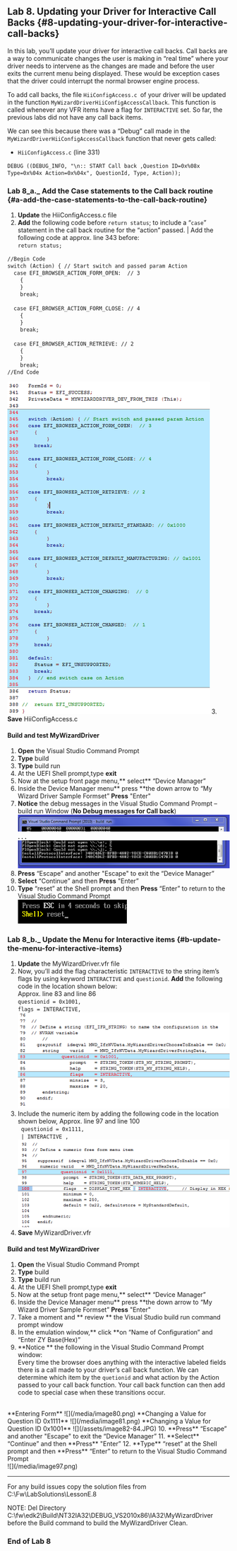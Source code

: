 <!--- @file
 file

Copyright (c) 2018, Intel Corporation. All rights reserved.<BR>

Redistribution and use in source (original document form) and 'compiled'
forms (converted to PDF, epub, HTML and other formats) with or without
modification, are permitted provided that the following conditions are met:

1) Redistributions of source code (original document form) must retain the
above copyright notice, this list of conditions and the following
disclaimer as the first lines of this file unmodified.

2) Redistributions in compiled form (transformed to other DTDs, converted to
PDF, epub, HTML and other formats) must reproduce the above copyright
notice, this list of conditions and the following disclaimer in the
documentation and/or other materials provided with the distribution.

THIS DOCUMENTATION IS PROVIDED BY TIANOCORE PROJECT "AS IS" AND ANY EXPRESS OR
IMPLIED WARRANTIES, INCLUDING, BUT NOT LIMITED TO, THE IMPLIED WARRANTIES OF
MERCHANTABILITY AND FITNESS FOR A PARTICULAR PURPOSE ARE DISCLAIMED. IN NO
EVENT SHALL TIANOCORE PROJECT BE LIABLE FOR ANY DIRECT, INDIRECT, INCIDENTAL,
SPECIAL, EXEMPLARY, OR CONSEQUENTIAL DAMAGES (INCLUDING, BUT NOT LIMITED TO,
PROCUREMENT OF SUBSTITUTE GOODS OR SERVICES; LOSS OF USE, DATA, OR PROFITS;
OR BUSINESS INTERRUPTION) HOWEVER CAUSED AND ON ANY THEORY OF LIABILITY,
WHETHER IN CONTRACT, STRICT LIABILITY, OR TORT (INCLUDING NEGLIGENCE OR
OTHERWISE) ARISING IN ANY WAY OUT OF THE USE OF THIS DOCUMENTATION, EVEN IF
ADVISED OF THE POSSIBILITY OF SUCH DAMAGE.

-->
## Lab 8\. Updating your Driver for Interactive Call Backs {#8-updating-your-driver-for-interactive-call-backs}

In this lab, you’ll update your driver for interactive call backs. Call backs are a way to communicate changes the user is making in “real time” where your driver needs to intervene as the changes are made and before the user exits the current menu being displayed. These would be exception cases that the driver could interrupt the normal browser engine process.

To add call backs, the file `HiiConfigAccess.c `of your driver will be updated in the function `MyWizardDriverHiiConfigAccessCallback`. This function is called whenever any VFR items have a flag for `INTERACTIVE` set. So far, the previous labs did not have any call back items.

We can see this because there was a “Debug” call made in the `MyWizardDriverHiiConfigAccessCallback` function that never gets called:

- `HiiConfigAccess.c` (line 331)

```
DEBUG ((DEBUG_INFO, "\n:: START Call back ,Question ID=0x%08x Type=0x%04x Action=0x%04x", QuestionId, Type, Action));

```

### Lab 8_a._ Add the Case statements to the Call back routine {#a-add-the-case-statements-to-the-call-back-routine}

1. **Update** the HiiConfigAccess.c file 
2. **Add** the following code before `return status`; to include a “`case`” statement in the call back routine for the “action” passed. |
Add the following code at approx. line 343 before: <br> `return status;` 
```
//Begin Code
switch (Action) { // Start switch and passed param Action
  case EFI_BROWSER_ACTION_FORM_OPEN:  // 3
    {
    }
    break;

  case EFI_BROWSER_ACTION_FORM_CLOSE: // 4
    {
    }
    break;

  case EFI_BROWSER_ACTION_RETRIEVE: // 2
    {
    }
    break;
//End Code
```
![](/media/image75.png)
3. **Save** HiiConfigAccess.c 

#### Build and test MyWizardDriver

1. **Open** the Visual Studio Command Prompt
2. **Type** build
3. **Type** build run
4. At the UEFI Shell prompt,type **exit**<br>
5. Now at the setup front page menu,** select** “Device Manager”
6. Inside the Device Manager menu** press **the down arrow to “My Wizard Driver Sample Formset” **Press** "Enter"
7.  **Notice** the debug messages in the Visual Studio Command Prompt – build run Window (**No Debug messages for Call back**) 
![](/media/image76.png)
**. . .**
![](/media/image77.png)
8. **Press** “Escape”  and another "Escape" to exit the “Device Manager” 
9. **Select** “Continue” and then **Press** "Enter”
10. **Type** “reset” at the Shell prompt and then **Press** “Enter” to return to the Visual Studio Command Prompt <br>
![](/media/image25.png)


### Lab 8_b._ Update the Menu for Interactive items {#b-update-the-menu-for-interactive-items}

1. **Update** the MyWizardDriver.vfr file 
2. Now, you’ll add the flag characteristic `INTERACTIVE` to the string item’s flags by using keyword `INTERACTIVE` and `questionid`. **Add** the following code in the location shown below: <br>Approx. line 83 and line 86<br>
 `questionid = 0x1001,` <br>
 `flags = INTERACTIVE,` <br>
![](/media/image78.png)
3. Include the numeric item by adding the following code in the location shown below, Approx. line 97 and line 100 <br>
` questionid = 0x1111,` <br>
` | INTERACTIVE ,` <br>
![](/media/image79.png)
4. **Save** MyWizardDriver.vfr 

#### Build and test MyWizardDriver

1. **Open** the Visual Studio Command Prompt
2. **Type** build
3. **Type** build run
4. At the UEFI Shell prompt,type **exit**<br>
5. Now at the setup front page menu,** select** “Device Manager”
6. Inside the Device Manager menu** press **the down arrow to “My Wizard Driver Sample Formset” **Press** "Enter"
7. Take a moment and ** review ** the Visual Studio build run command prompt window
8. In the emulation window,** click **on “Name of Configuration” and “Enter ZY Base(Hex)”
9. **Notice ** the following in the Visual Studio Command Prompt window: <br>
Every time the browser does anything with the interactive labeled fields there is a call made to your driver’s call back function.  We can determine which item by the `quetionid` and what action by the Action passed to your call back function.  Your call back function can then add code to special case when these transitions occur.
<br>
**Entering Form**
![](/media/image80.png)
**Changing a Value for Question ID 0x1111**
![](/media/image81.png)
**Changing a Value for Question ID 0x1001**
![](/assets/image82-84.JPG)
10. **Press** “Escape”  and another "Escape" to exit the “Device Manager” 
11. **Select** “Continue” and then **Press** "Enter”
12. **Type** “reset” at the Shell prompt and then **Press** “Enter” to return to the Visual Studio Command Prompt <br>
![](/media/image97.png)


---

For any build issues copy the solution files from C:\Fw\LabSolutions\LessonE.8

NOTE: Del Directory C:\fw\edk2\Build\NT32IA32\DEBUG_VS2010x86\IA32\MyWizardDriver before the Build command to build the MyWizardDriver Clean.

### End of Lab 8